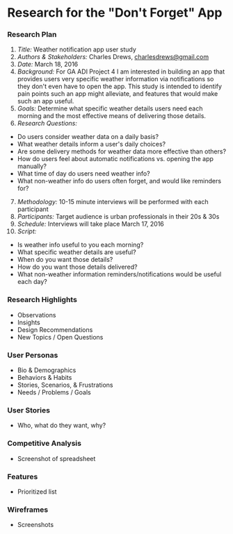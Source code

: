 # Research for the "Don't Forget" App

### Research Plan
1. *Title:* Weather notification app user study
2. *Authors & Stakeholders:* Charles Drews, charlesdrews@gmail.com
3. *Date:* March 18, 2016
4. *Background:* For GA ADI Project 4 I am interested in building an app that provides users very specific weather information via notifications so they don't even have to open the app. This study is intended to identify pain points such an app might alleviate, and features that would make such an app useful.
5. *Goals:* Determine what specific weather details users need each morning and the most effective means of delivering those details.
6. *Research Questions:*
  * Do users consider weather data on a daily basis?
  * What weather details inform a user's daily choices?
  * Are some delivery methods for weather data more effective than others?
  * How do users feel about automatic notifications vs. opening the app manually?
  * What time of day do users need weather info?
  * What non-weather info do users often forget, and would like reminders for?
7. *Methodology:* 10-15 minute interviews will be performed with each participant
8. *Participants:* Target audience is urban professionals in their 20s & 30s
9. *Schedule:* Interviews will take place March 17, 2016
10. *Script:*
  * Is weather info useful to you each morning?
  * What specific weather details are useful?
  * When do you want those details?
  * How do you want those details delivered?
  * What non-weather information reminders/notifications would be useful each day?

### Research Highlights
* Observations
* Insights
* Design Recommendations
* New Topics / Open Questions

### User Personas
* Bio & Demographics
* Behaviors & Habits
* Stories, Scenarios, & Frustrations
* Needs / Problems / Goals

### User Stories
* Who, what do they want, why?

### Competitive Analysis
* Screenshot of spreadsheet

### Features
* Prioritized list

### Wireframes
* Screenshots